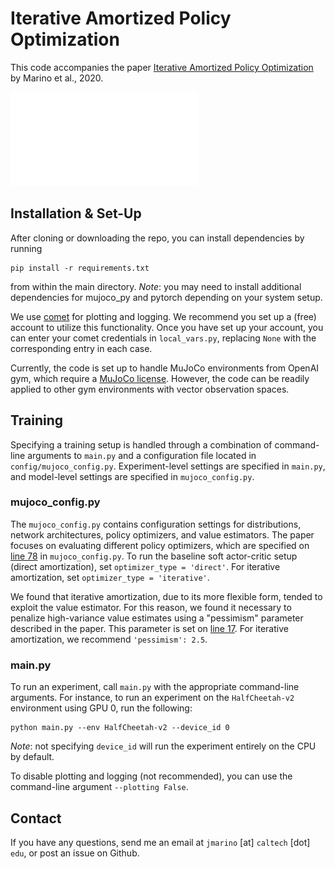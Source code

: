 # Iterative Amortized Policy Optimization

This code accompanies the paper [Iterative Amortized Policy Optimization](https://openreview.net/pdf?id=49mMdsxkPlD) by Marino et al., 2020.

![IAPO Diagram](diagram/diagram.pdf)

## Installation & Set-Up

After cloning or downloading the repo, you can install dependencies by running
```
pip install -r requirements.txt
```
from within the main directory. *Note*: you may need to install additional dependencies for mujoco_py and pytorch depending on your system setup.

We use [comet](https://www.comet.ml/site/) for plotting and logging. We recommend you set up a (free) account to utilize this functionality. Once you have set up your account, you can enter your comet credentials in `local_vars.py`, replacing `None` with the corresponding entry in each case.

Currently, the code is set up to handle MuJoCo environments from OpenAI gym, which require a [MuJoCo license](https://www.roboti.us/license.html). However, the code can be readily applied to other gym environments with vector observation spaces.

## Training

Specifying a training setup is handled through a combination of command-line arguments to `main.py` and a configuration file located in `config/mujoco_config.py`. Experiment-level settings are specified in `main.py`, and model-level settings are specified in `mujoco_config.py`.

### mujoco_config.py

The `mujoco_config.py` contains configuration settings for distributions, network architectures, policy optimizers, and value estimators. The paper focuses on evaluating different policy optimizers, which are specified on [line 78](https://github.com/joelouismarino/variational_rl/blob/5e1c0a697bbec0bca69bec579d2d90fb0b087137/config/mujoco_config.py#L78) in `mujoco_config.py`. To run the baseline soft actor-critic setup (direct amortization), set `optimizer_type = 'direct'`. For iterative amortization, set `optimizer_type = 'iterative'`.

We found that iterative amortization, due to its more flexible form, tended to exploit the value estimator. For this reason, we found it necessary to penalize high-variance value estimates using a "pessimism" parameter described in the paper. This parameter is set on [line 17](https://github.com/joelouismarino/variational_rl/blob/5e1c0a697bbec0bca69bec579d2d90fb0b087137/config/mujoco_config.py#L17). For iterative amortization, we recommend `'pessimism': 2.5`.

### main.py

To run an experiment, call `main.py` with the appropriate command-line arguments. For instance, to run an experiment on the `HalfCheetah-v2` environment using GPU 0, run the following:
```
python main.py --env HalfCheetah-v2 --device_id 0
```
*Note*: not specifying `device_id` will run the experiment entirely on the CPU by default.

To disable plotting and logging (not recommended), you can use the command-line argument `--plotting False`.

## Contact

If you have any questions, send me an email at `jmarino` [at] `caltech` [dot] `edu`, or post an issue on Github.
